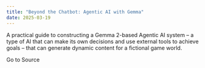 ```yaml
---
title: "Beyond the Chatbot: Agentic AI with Gemma"
date: 2025-03-19
---
```


A practical guide to constructing a Gemma 2-based Agentic AI system – a type of AI that can make its own decisions and use external tools to achieve goals – that can generate dynamic content for a fictional game world.

Go to Source
